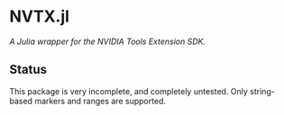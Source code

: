 NVTX.jl
=======

*A Julia wrapper for the NVIDIA Tools Extension SDK.*


Status
------

This package is very incomplete, and completely untested. Only string-based
markers and ranges are supported.
